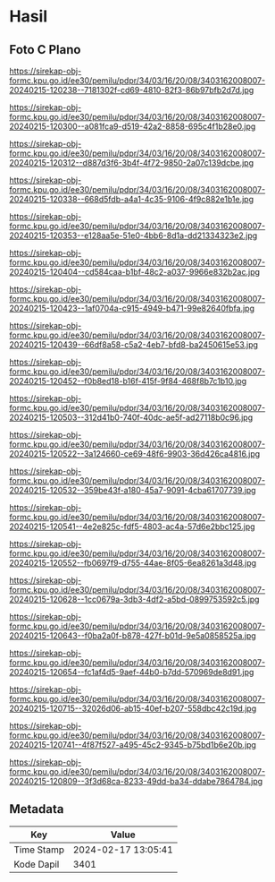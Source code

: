 # Hasil

## Foto C Plano

https://sirekap-obj-formc.kpu.go.id/ee30/pemilu/pdpr/34/03/16/20/08/3403162008007-20240215-120238--7181302f-cd69-4810-82f3-86b97bfb2d7d.jpg

https://sirekap-obj-formc.kpu.go.id/ee30/pemilu/pdpr/34/03/16/20/08/3403162008007-20240215-120300--a081fca9-d519-42a2-8858-695c4f1b28e0.jpg

https://sirekap-obj-formc.kpu.go.id/ee30/pemilu/pdpr/34/03/16/20/08/3403162008007-20240215-120312--d887d3f6-3b4f-4f72-9850-2a07c139dcbe.jpg

https://sirekap-obj-formc.kpu.go.id/ee30/pemilu/pdpr/34/03/16/20/08/3403162008007-20240215-120338--668d5fdb-a4a1-4c35-9106-4f9c882e1b1e.jpg

https://sirekap-obj-formc.kpu.go.id/ee30/pemilu/pdpr/34/03/16/20/08/3403162008007-20240215-120353--e128aa5e-51e0-4bb6-8d1a-dd21334323e2.jpg

https://sirekap-obj-formc.kpu.go.id/ee30/pemilu/pdpr/34/03/16/20/08/3403162008007-20240215-120404--cd584caa-b1bf-48c2-a037-9966e832b2ac.jpg

https://sirekap-obj-formc.kpu.go.id/ee30/pemilu/pdpr/34/03/16/20/08/3403162008007-20240215-120423--1af0704a-c915-4949-b471-99e82640fbfa.jpg

https://sirekap-obj-formc.kpu.go.id/ee30/pemilu/pdpr/34/03/16/20/08/3403162008007-20240215-120439--66df8a58-c5a2-4eb7-bfd8-ba2450615e53.jpg

https://sirekap-obj-formc.kpu.go.id/ee30/pemilu/pdpr/34/03/16/20/08/3403162008007-20240215-120452--f0b8ed18-b16f-415f-9f84-468f8b7c1b10.jpg

https://sirekap-obj-formc.kpu.go.id/ee30/pemilu/pdpr/34/03/16/20/08/3403162008007-20240215-120503--312d41b0-740f-40dc-ae5f-ad27118b0c96.jpg

https://sirekap-obj-formc.kpu.go.id/ee30/pemilu/pdpr/34/03/16/20/08/3403162008007-20240215-120522--3a124660-ce69-48f6-9903-36d426ca4816.jpg

https://sirekap-obj-formc.kpu.go.id/ee30/pemilu/pdpr/34/03/16/20/08/3403162008007-20240215-120532--359be43f-a180-45a7-9091-4cba61707739.jpg

https://sirekap-obj-formc.kpu.go.id/ee30/pemilu/pdpr/34/03/16/20/08/3403162008007-20240215-120541--4e2e825c-fdf5-4803-ac4a-57d6e2bbc125.jpg

https://sirekap-obj-formc.kpu.go.id/ee30/pemilu/pdpr/34/03/16/20/08/3403162008007-20240215-120552--fb0697f9-d755-44ae-8f05-6ea8261a3d48.jpg

https://sirekap-obj-formc.kpu.go.id/ee30/pemilu/pdpr/34/03/16/20/08/3403162008007-20240215-120628--1cc0679a-3db3-4df2-a5bd-0899753592c5.jpg

https://sirekap-obj-formc.kpu.go.id/ee30/pemilu/pdpr/34/03/16/20/08/3403162008007-20240215-120643--f0ba2a0f-b878-427f-b01d-9e5a0858525a.jpg

https://sirekap-obj-formc.kpu.go.id/ee30/pemilu/pdpr/34/03/16/20/08/3403162008007-20240215-120654--fc1af4d5-9aef-44b0-b7dd-570969de8d91.jpg

https://sirekap-obj-formc.kpu.go.id/ee30/pemilu/pdpr/34/03/16/20/08/3403162008007-20240215-120715--32026d06-ab15-40ef-b207-558dbc42c19d.jpg

https://sirekap-obj-formc.kpu.go.id/ee30/pemilu/pdpr/34/03/16/20/08/3403162008007-20240215-120741--4f87f527-a495-45c2-9345-b75bd1b6e20b.jpg

https://sirekap-obj-formc.kpu.go.id/ee30/pemilu/pdpr/34/03/16/20/08/3403162008007-20240215-120809--3f3d68ca-8233-49dd-ba34-ddabe7864784.jpg


## Metadata

| Key        | Value               |
| ---------- | ------------------- |
| Time Stamp | 2024-02-17 13:05:41 |
| Kode Dapil | 3401                |



